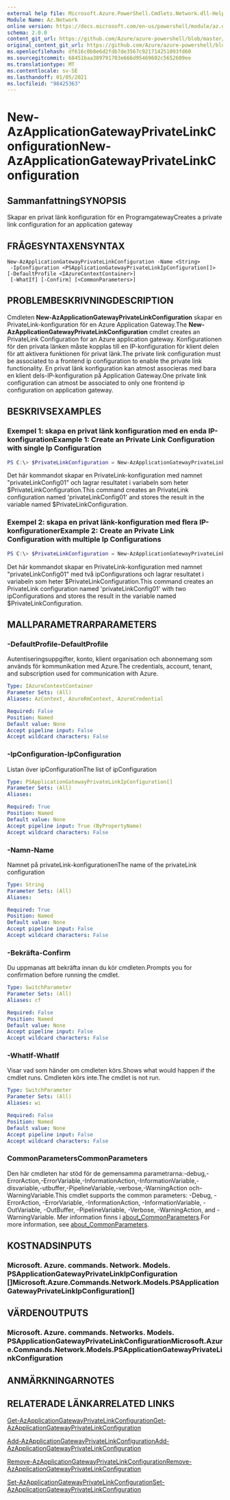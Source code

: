 ```yaml
---
external help file: Microsoft.Azure.PowerShell.Cmdlets.Network.dll-Help.xml
Module Name: Az.Network
online version: https://docs.microsoft.com/en-us/powershell/module/az.network/new-azapplicationgatewayprivatelinkconfiguration
schema: 2.0.0
content_git_url: https://github.com/Azure/azure-powershell/blob/master/src/Network/Network/help/New-AzApplicationGatewayPrivateLinkConfiguration.md
original_content_git_url: https://github.com/Azure/azure-powershell/blob/master/src/Network/Network/help/New-AzApplicationGatewayPrivateLinkConfiguration.md
ms.openlocfilehash: df616c0b8e6d2fdb7de3567c921714251093fd60
ms.sourcegitcommit: 68451baa389791703e666d95469602c5652609ee
ms.translationtype: MT
ms.contentlocale: sv-SE
ms.lasthandoff: 01/05/2021
ms.locfileid: "98425363"
---
```

# <span data-ttu-id="73690-101">New-AzApplicationGatewayPrivateLinkConfiguration</span><span class="sxs-lookup"><span data-stu-id="73690-101">New-AzApplicationGatewayPrivateLinkConfiguration</span></span>

## <span data-ttu-id="73690-102">Sammanfattning</span><span class="sxs-lookup"><span data-stu-id="73690-102">SYNOPSIS</span></span>
<span data-ttu-id="73690-103">Skapar en privat länk konfiguration för en Programgateway</span><span class="sxs-lookup"><span data-stu-id="73690-103">Creates a private link configuration for an application gateway</span></span>

## <span data-ttu-id="73690-104">FRÅGESYNTAXEN</span><span class="sxs-lookup"><span data-stu-id="73690-104">SYNTAX</span></span>

```
New-AzApplicationGatewayPrivateLinkConfiguration -Name <String>
 -IpConfiguration <PSApplicationGatewayPrivateLinkIpConfiguration[]> [-DefaultProfile <IAzureContextContainer>]
 [-WhatIf] [-Confirm] [<CommonParameters>]
```

## <span data-ttu-id="73690-105">PROBLEMBESKRIVNING</span><span class="sxs-lookup"><span data-stu-id="73690-105">DESCRIPTION</span></span>
<span data-ttu-id="73690-106">Cmdleten **New-AzApplicationGatewayPrivateLinkConfiguration** skapar en PrivateLink-konfiguration för en Azure Application Gateway.</span><span class="sxs-lookup"><span data-stu-id="73690-106">The **New-AzApplicationGatewayPrivateLinkConfiguration** cmdlet creates an PrivateLink Configuration for an Azure application gateway.</span></span>
<span data-ttu-id="73690-107">Konfigurationen för den privata länken måste kopplas till en IP-konfiguration för klient delen för att aktivera funktionen för privat länk.</span><span class="sxs-lookup"><span data-stu-id="73690-107">The private link configuration must be associated to a frontend ip configuration to enable the private link functionality.</span></span>
<span data-ttu-id="73690-108">En privat länk konfiguration kan atmost associeras med bara en klient dels-IP-konfiguration på Application Gateway.</span><span class="sxs-lookup"><span data-stu-id="73690-108">One private link configuration can atmost be associated to only one frontend ip configuration on application gateway.</span></span>

## <span data-ttu-id="73690-109">BESKRIVS</span><span class="sxs-lookup"><span data-stu-id="73690-109">EXAMPLES</span></span>

### <span data-ttu-id="73690-110">Exempel 1: skapa en privat länk konfiguration med en enda IP-konfiguration</span><span class="sxs-lookup"><span data-stu-id="73690-110">Example 1: Create an Private Link Configuration with single Ip Configuration</span></span>
```powershell
PS C:\> $PrivateLinkConfiguration = New-AzApplicationGatewayPrivateLinkConfiguration -Name "privateLinkConfig01" -IpConfiguration $privateLinkIpConfiguration1
```

<span data-ttu-id="73690-111">Det här kommandot skapar en PrivateLink-konfiguration med namnet "privateLinkConfig01" och lagrar resultatet i variabeln som heter $PrivateLinkConfiguration.</span><span class="sxs-lookup"><span data-stu-id="73690-111">This command creates an PrivateLink configuration named 'privateLinkConfig01' and stores the result in the variable named $PrivateLinkConfiguration.</span></span>

### <span data-ttu-id="73690-112">Exempel 2: skapa en privat länk-konfiguration med flera IP-konfigurationer</span><span class="sxs-lookup"><span data-stu-id="73690-112">Example 2: Create an Private Link Configuration with multiple Ip Configurations</span></span>
```powershell
PS C:\> $PrivateLinkConfiguration = New-AzApplicationGatewayPrivateLinkConfiguration -Name "privateLinkConfig01" -IpConfiguration $privateLinkIpConfiguration1, $privateLinkIpConfiguration2
```

<span data-ttu-id="73690-113">Det här kommandot skapar en PrivateLink-konfiguration med namnet "privateLinkConfig01" med två ipConfigurations och lagrar resultatet i variabeln som heter $PrivateLinkConfiguration.</span><span class="sxs-lookup"><span data-stu-id="73690-113">This command creates an PrivateLink configuration named 'privateLinkConfig01' with two ipConfigurations and stores the result in the variable named $PrivateLinkConfiguration.</span></span> 

## <span data-ttu-id="73690-114">MALLPARAMETRAR</span><span class="sxs-lookup"><span data-stu-id="73690-114">PARAMETERS</span></span>

### <span data-ttu-id="73690-115">-DefaultProfile</span><span class="sxs-lookup"><span data-stu-id="73690-115">-DefaultProfile</span></span>
<span data-ttu-id="73690-116">Autentiseringsuppgifter, konto, klient organisation och abonnemang som används för kommunikation med Azure.</span><span class="sxs-lookup"><span data-stu-id="73690-116">The credentials, account, tenant, and subscription used for communication with Azure.</span></span>

```yaml
Type: IAzureContextContainer
Parameter Sets: (All)
Aliases: AzContext, AzureRmContext, AzureCredential

Required: False
Position: Named
Default value: None
Accept pipeline input: False
Accept wildcard characters: False
```

### <span data-ttu-id="73690-117">-IpConfiguration</span><span class="sxs-lookup"><span data-stu-id="73690-117">-IpConfiguration</span></span>
<span data-ttu-id="73690-118">Listan över ipConfiguration</span><span class="sxs-lookup"><span data-stu-id="73690-118">The list of ipConfiguration</span></span>

```yaml
Type: PSApplicationGatewayPrivateLinkIpConfiguration[]
Parameter Sets: (All)
Aliases:

Required: True
Position: Named
Default value: None
Accept pipeline input: True (ByPropertyName)
Accept wildcard characters: False
```

### <span data-ttu-id="73690-119">-Namn</span><span class="sxs-lookup"><span data-stu-id="73690-119">-Name</span></span>
<span data-ttu-id="73690-120">Namnet på privateLink-konfigurationen</span><span class="sxs-lookup"><span data-stu-id="73690-120">The name of the privateLink configuration</span></span>

```yaml
Type: String
Parameter Sets: (All)
Aliases:

Required: True
Position: Named
Default value: None
Accept pipeline input: False
Accept wildcard characters: False
```

### <span data-ttu-id="73690-121">-Bekräfta</span><span class="sxs-lookup"><span data-stu-id="73690-121">-Confirm</span></span>
<span data-ttu-id="73690-122">Du uppmanas att bekräfta innan du kör cmdleten.</span><span class="sxs-lookup"><span data-stu-id="73690-122">Prompts you for confirmation before running the cmdlet.</span></span>

```yaml
Type: SwitchParameter
Parameter Sets: (All)
Aliases: cf

Required: False
Position: Named
Default value: None
Accept pipeline input: False
Accept wildcard characters: False
```

### <span data-ttu-id="73690-123">-WhatIf</span><span class="sxs-lookup"><span data-stu-id="73690-123">-WhatIf</span></span>
<span data-ttu-id="73690-124">Visar vad som händer om cmdleten körs.</span><span class="sxs-lookup"><span data-stu-id="73690-124">Shows what would happen if the cmdlet runs.</span></span>
<span data-ttu-id="73690-125">Cmdleten körs inte.</span><span class="sxs-lookup"><span data-stu-id="73690-125">The cmdlet is not run.</span></span>

```yaml
Type: SwitchParameter
Parameter Sets: (All)
Aliases: wi

Required: False
Position: Named
Default value: None
Accept pipeline input: False
Accept wildcard characters: False
```

### <span data-ttu-id="73690-126">CommonParameters</span><span class="sxs-lookup"><span data-stu-id="73690-126">CommonParameters</span></span>
<span data-ttu-id="73690-127">Den här cmdleten har stöd för de gemensamma parametrarna:-debug,-ErrorAction,-ErrorVariable,-InformationAction,-InformationVariable,-disvariable,-utbuffer,-PipelineVariable,-verbose,-WarningAction och-WarningVariable.</span><span class="sxs-lookup"><span data-stu-id="73690-127">This cmdlet supports the common parameters: -Debug, -ErrorAction, -ErrorVariable, -InformationAction, -InformationVariable, -OutVariable, -OutBuffer, -PipelineVariable, -Verbose, -WarningAction, and -WarningVariable.</span></span> <span data-ttu-id="73690-128">Mer information finns i [about_CommonParameters](http://go.microsoft.com/fwlink/?LinkID=113216).</span><span class="sxs-lookup"><span data-stu-id="73690-128">For more information, see [about_CommonParameters](http://go.microsoft.com/fwlink/?LinkID=113216).</span></span>

## <span data-ttu-id="73690-129">KOSTNADS</span><span class="sxs-lookup"><span data-stu-id="73690-129">INPUTS</span></span>

### <span data-ttu-id="73690-130">Microsoft. Azure. commands. Network. Models. PSApplicationGatewayPrivateLinkIpConfiguration []</span><span class="sxs-lookup"><span data-stu-id="73690-130">Microsoft.Azure.Commands.Network.Models.PSApplicationGatewayPrivateLinkIpConfiguration[]</span></span>

## <span data-ttu-id="73690-131">VÄRDEN</span><span class="sxs-lookup"><span data-stu-id="73690-131">OUTPUTS</span></span>

### <span data-ttu-id="73690-132">Microsoft. Azure. commands. Networks. Models. PSApplicationGatewayPrivateLinkConfiguration</span><span class="sxs-lookup"><span data-stu-id="73690-132">Microsoft.Azure.Commands.Network.Models.PSApplicationGatewayPrivateLinkConfiguration</span></span>

## <span data-ttu-id="73690-133">ANMÄRKNINGAR</span><span class="sxs-lookup"><span data-stu-id="73690-133">NOTES</span></span>

## <span data-ttu-id="73690-134">RELATERADE LÄNKAR</span><span class="sxs-lookup"><span data-stu-id="73690-134">RELATED LINKS</span></span>

[<span data-ttu-id="73690-135">Get-AzApplicationGatewayPrivateLinkConfiguration</span><span class="sxs-lookup"><span data-stu-id="73690-135">Get-AzApplicationGatewayPrivateLinkConfiguration</span></span>](./Get-AzApplicationGatewayPrivateLinkConfiguration.md)

[<span data-ttu-id="73690-136">Add-AzApplicationGatewayPrivateLinkConfiguration</span><span class="sxs-lookup"><span data-stu-id="73690-136">Add-AzApplicationGatewayPrivateLinkConfiguration</span></span>](./Add-AzApplicationGatewayPrivateLinkConfiguration.md)

[<span data-ttu-id="73690-137">Remove-AzApplicationGatewayPrivateLinkConfiguration</span><span class="sxs-lookup"><span data-stu-id="73690-137">Remove-AzApplicationGatewayPrivateLinkConfiguration</span></span>](./Remove-AzApplicationGatewayPrivateLinkConfiguration.md)

[<span data-ttu-id="73690-138">Set-AzApplicationGatewayPrivateLinkConfiguration</span><span class="sxs-lookup"><span data-stu-id="73690-138">Set-AzApplicationGatewayPrivateLinkConfiguration</span></span>](./Set-AzApplicationGatewayPrivateLinkConfiguration.md)

